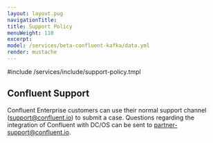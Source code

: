 ```yaml
---
layout: layout.pug
navigationTitle:
title: Support Policy
menuWeight: 110
excerpt:
model: /services/beta-confluent-kafka/data.yml
render: mustache
---
```


#include /services/include/support-policy.tmpl

## Confluent Support

Confluent Enterprise customers can use their normal support channel (support@confluent.io) to submit a case. Questions regarding the integration of Confluent with DC/OS can be sent to partner-support@confluent.io.
